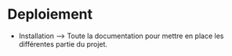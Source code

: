 # Deploiement

  - Installation --> Toute la documentation pour mettre en place les différentes partie du projet.

